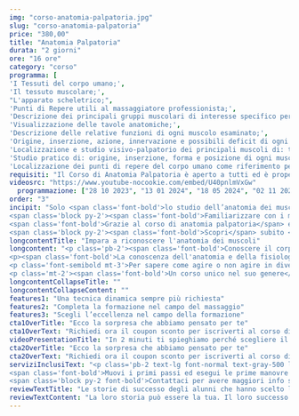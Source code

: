 ```yaml
---
img: "corso-anatomia-palpatoria.jpg"
slug: "corso-anatomia-palpatoria"
price: "380,00"
title: "Anatomia Palpatoria"
durata: "2 giorni"
ore: "16 ore"
category: "corso"
programma: [
'I Tessuti del corpo umano;',
'Il tessuto muscolare;',
"L'apparato scheletrico;",
'Punti di Repere utili al massaggiatore professionista;',
'Descrizione dei principali gruppi muscolari di interesse specifico per il massaggiatore professionista;',
'Visualizzazione delle tavole anatomiche;',
'Descrizione delle relative funzioni di ogni muscolo esaminato;',
'Origine, inserzione, azione, innervazione e possibili deficit di ogni muscolo esaminato;',
'Localizzazione e studio visivo-palpatorio dei principali muscoli di: tronco, arto superiore, bacino e arto inferiore;',
'Studio pratico di: origine, inserzione, forma e posizione di ogni muscolo trattato;',
'Localizzazione dei punti di repere del corpo umano come riferimento per il massaggiatore professionista.']
requisiti: "Il Corso di Anatomia Palpatoria è aperto a tutti ed è propedeutico per il Corso di Taping Elastico e per il Diploma Nazionale in Tecniche Avanzate di Massaggio."
videosrc: "https://www.youtube-nocookie.com/embed/U40pnlmVxGw"
  programmazione: ["28 10 2023", "13 01 2024", "18 05 2024", "02 11 2024"]
order: "3"  
incipit: "Solo <span class='font-bold'>lo studio dell’anatomia dei muscoli</span>, della loro struttura e delle loro azioni primarie <span class='font-bold'>ci può consentire di lavorare con la giusta consapevolezza sul corpo delle persone.</span>
<span class='block py-2'><span class='font-bold'>Familiarizzare con i muscoli è il primo step per fare la differenza nel lavoro di massaggiatore</span> e operatore del benessere.</span>
<span class='font-bold'>Grazie al corso di anatomia palpatoria</span> e al suo approccio “learn by doing” <span class='font-bold'>imparerai a riconoscere i muscoli al tatto per poterli maneggiare in caso di affaticamento</span>, con l’obiettivo di riportarli nella dimensione più giusta e metterli in condizione di tornare a fare movimenti corretti.
<span class='block py-2'><span class='font-bold'>Scopri</span> subito <span class='font-bold'>la sorpresa che ti abbiamo riservato</span> per accedere al corso di anatomia palpatoria</span>"
longcontentTitle: "Impara a riconoscere l'anatomia dei muscoli"  
longcontent: "<p class='pb-2'><span class='font-bold'>Conoscere il corpo umano</span>, la sua struttura, le sue reazioni, i suoi bisogni, <span class='font-bold'>è fondamentale per ogni massaggiatore</span>. Ogni gesto, ogni massaggio, ogni manovra deve essere guidata dalla consapevolezza di ciò che si sta facendo e di ciò che si vuole ottenere.</p>
<p><span class='font-bold'>La conoscenza dell'anatomia e della fisiologia umana</span> è anche una <span class='font-bold'>garanzia di serietà e professionalità</span> dell'operatore nei confronti della persona che si prende cura.</p>
<p class='font-semibold mt-3'>Per sapere come agire o non agire in diverse situazioni è necessario avere una conoscenza approfondita della fisiologia del corpo umano. <span class='font-bold'>Questa conoscenza la puoi acquisire con il nostro Corso di Anatomia Palpatoria.</span></p>
<p class='mt-2'><span class='font-bold'>Un corso unico nel suo genere</span>, che prevede anche momenti di grande divertimento, <span class='font-bold'>in cui</span> oltre ad apprendere nozioni teoriche di circa 100 muscoli in modo semplice, <span class='font-bold'>prenderai parte a numerose lezioni interattive e dinamiche</span> che hanno l’obiettivo di farti memorizzare bene i muscoli del corpo umano.</p>"
longcontentCollapseTitle: ""
longcontentCollapseContent: ""
features1: "Una tecnica dinamica sempre più richiesta"
features2: "Completa la formazione nel campo del massaggio"
features3: "Scegli l’eccellenza nel campo della formazione"  
cta1OverTitle: "Ecco la sorpresa che abbiamo pensato per te"
cta1OverText: "Richiedi ora il coupon sconto per iscriverti al corso di anatomia palpatoria"
videoPresentationTitle: "In 2 minuti ti spieghiamo perché scegliere il corso di anatomia palpatoria"
cta2OverTitle: "Ecco la sorpresa che abbiamo pensato per te"
cta2OverText: "Richiedi ora il coupon sconto per iscriverti al corso di anatomia palpatoria"
serviziInclusiText: "<p class='pb-2 text-lg font-normal text-gray-500 lg:text-xl sm:px-16 lg:px-48 text-justify'>  
<span class='font-bold'>Muovi i primi passi ed esegui le prime manovre nel mondo del massaggio. Impara a padroneggiare i muscoli</span> per liberarli da ogni fatica. <span class='font-bold'>Acquisisci la giusta consapevolezza per lavorare sul corpo delle persone e fare la differenza nel tuo lavoro.</span>
<span class='block py-2 font-bold'>Contattaci per avere maggiori info sul nostro corso. Ad aspettarti, una fantastica sorpresa.</span></p>"
reviewTextTitle: "Le storie di successo degli alunni che hanno scelto la nostra scuola di massaggio"        
reviewTextContent: "La loro storia può essere la tua. Il loro successo puoi ottenerlo anche tu.<span class='block py-2'>Cosa aspetti? Scegli anche tu di essere finalmente felice del lavoro che scegli.</span>" 
---
```

